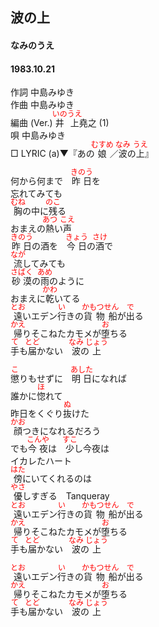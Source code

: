 <style type="text/css">
	ruby{
	    ruby-position: over;
	}
	ruby > rt{font-size: 12px;color:red;}
	p{font:16px;font-size: '楷体'}
</style>
## 波の上
#### なみのうえ
#### 1983.10.21

作詞      中島みゆき  
作曲      中島みゆき  
編曲 (Ver.) <ruby><rb>井上</rb><rp>(</rp><rt>いのうえ</rt><rp>)</rp></ruby>堯之 (1)  
唄      中島みゆき  
□ LYRIC (a)▼『あの<ruby><rb>娘</rb><rp>(</rp><rt>むすめ</rt><rp>)</rp></ruby>／<ruby><rb>波</rb><rp>(</rp><rt>なみ</rt><rp>)</rp></ruby>の<ruby><rb>上</rb><rp>(</rp><rt>うえ</rt><rp>)</rp></ruby>』　　

何から何まで　<ruby><rb>昨日</rb><rp>(</rp><rt>きのう</rt><rp>)</rp></ruby>を  
忘れてみても  
<ruby><rb>胸</rb><rp>(</rp><rt>むね</rt><rp>)</rp></ruby>の中に<ruby><rb>残</rb><rp>(</rp><rt>のこ</rt><rp>)</rp></ruby>る  
おまえの<ruby><rb>熱</rb><rp>(</rp><rt>あつ</rt><rp>)</rp></ruby>い<ruby><rb>声</rb><rp>(</rp><rt>こえ</rt><rp>)</rp></ruby>  
<ruby><rb>昨日</rb><rp>(</rp><rt>きのう</rt><rp>)</rp></ruby>の酒を　<ruby><rb>今日</rb><rp>(</rp><rt>きょう</rt><rp>)</rp></ruby>の<ruby><rb>酒</rb><rp>(</rp><rt>さけ</rt><rp>)</rp></ruby>で  
<ruby><rb>流</rb><rp>(</rp><rt>なが</rt><rp>)</rp></ruby>してみても  
<ruby><rb>砂漠</rb><rp>(</rp><rt>さばく</rt><rp>)</rp></ruby>の<ruby><rb>雨</rb><rp>(</rp><rt>あめ</rt><rp>)</rp></ruby>のように  
おまえに<ruby><rb>乾</rb><rp>(</rp><rt>かわ</rt><rp>)</rp></ruby>いてる  
<ruby><rb>遠</rb><rp>(</rp><rt>とお</rt><rp>)</rp></ruby>いエデン<ruby><rb>行</rb><rp>(</rp><rt>い</rt><rp>)</rp></ruby>きの<ruby><rb>貨物船</rb><rp>(</rp><rt>かもつせん</rt><rp>)</rp></ruby>が<ruby><rb>出</rb><rp>(</rp><rt>で</rt><rp>)</rp></ruby>る  
<ruby><rb>帰</rb><rp>(</rp><rt>かえ</rt><rp>)</rp></ruby>りそこねたカモメが<ruby><rb>堕</rb><rp>(</rp><rt>お</rt><rp>)</rp></ruby>ちる  
<ruby><rb>手</rb><rp>(</rp><rt>て</rt><rp>)</rp></ruby>も<ruby><rb>届</rb><rp>(</rp><rt>とど</rt><rp>)</rp></ruby>かない　<ruby><rb>波</rb><rp>(</rp><rt>なみ</rt><rp>)</rp></ruby>の<ruby><rb>上</rb><rp>(</rp><rt>じょう</rt><rp>)</rp></ruby>  
  
<ruby><rb>懲</rb><rp>(</rp><rt>こ</rt><rp>)</rp></ruby>りもせずに　<ruby><rb>明日</rb><rp>(</rp><rt>あした</rt><rp>)</rp></ruby>になれば  
誰かに<ruby><rb>惚</rb><rp>(</rp><rt>ほ</rt><rp>)</rp></ruby>れて  
昨日をくぐり<ruby><rb>抜</rb><rp>(</rp><rt>ぬ</rt><rp>)</rp></ruby>けた  
<ruby><rb>顔</rb><rp>(</rp><rt>かお</rt><rp>)</rp></ruby>つきになれるだろう  
でも<ruby><rb>今夜</rb><rp>(</rp><rt>こんや</rt><rp>)</rp></ruby>は　<ruby><rb>少</rb><rp>(</rp><rt>すこ</rt><rp>)</rp></ruby>し今夜は  
イカレたハート  
<ruby><rb>傍</rb><rp>(</rp><rt>はた</rt><rp>)</rp></ruby>にいてくれるのは  
<ruby><rb>優</rb><rp>(</rp><rt>やさ</rt><rp>)</rp></ruby>しすぎる　Tanqueray  
<ruby><rb>遠</rb><rp>(</rp><rt>とお</rt><rp>)</rp></ruby>いエデン<ruby><rb>行</rb><rp>(</rp><rt>い</rt><rp>)</rp></ruby>きの<ruby><rb>貨物船</rb><rp>(</rp><rt>かもつせん</rt><rp>)</rp></ruby>が<ruby><rb>出</rb><rp>(</rp><rt>で</rt><rp>)</rp></ruby>る  
<ruby><rb>帰</rb><rp>(</rp><rt>かえ</rt><rp>)</rp></ruby>りそこねたカモメが<ruby><rb>堕</rb><rp>(</rp><rt>お</rt><rp>)</rp></ruby>ちる  
<ruby><rb>手</rb><rp>(</rp><rt>て</rt><rp>)</rp></ruby>も<ruby><rb>届</rb><rp>(</rp><rt>とど</rt><rp>)</rp></ruby>かない　<ruby><rb>波</rb><rp>(</rp><rt>なみ</rt><rp>)</rp></ruby>の<ruby><rb>上</rb><rp>(</rp><rt>じょう</rt><rp>)</rp></ruby>  
  
<ruby><rb>遠</rb><rp>(</rp><rt>とお</rt><rp>)</rp></ruby>いエデン<ruby><rb>行</rb><rp>(</rp><rt>い</rt><rp>)</rp></ruby>きの<ruby><rb>貨物船</rb><rp>(</rp><rt>かもつせん</rt><rp>)</rp></ruby>が<ruby><rb>出</rb><rp>(</rp><rt>で</rt><rp>)</rp></ruby>る  
<ruby><rb>帰</rb><rp>(</rp><rt>かえ</rt><rp>)</rp></ruby>りそこねたカモメが<ruby><rb>堕</rb><rp>(</rp><rt>お</rt><rp>)</rp></ruby>ちる  
<ruby><rb>手</rb><rp>(</rp><rt>て</rt><rp>)</rp></ruby>も<ruby><rb>届</rb><rp>(</rp><rt>とど</rt><rp>)</rp></ruby>かない　<ruby><rb>波</rb><rp>(</rp><rt>なみ</rt><rp>)</rp></ruby>の<ruby><rb>上</rb><rp>(</rp><rt>じょう</rt><rp>)</rp></ruby>  